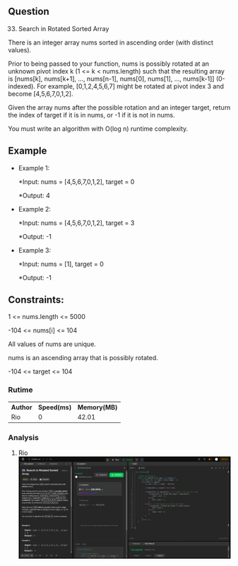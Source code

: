 ## Question

33. Search in Rotated Sorted Array

There is an integer array nums sorted in ascending order (with distinct values).

Prior to being passed to your function, nums is possibly rotated at an unknown pivot index k (1 <= k < nums.length) such that the resulting array is [nums[k], nums[k+1], ..., nums[n-1], nums[0], nums[1], ..., nums[k-1]] (0-indexed). For example, [0,1,2,4,5,6,7] might be rotated at pivot index 3 and become [4,5,6,7,0,1,2].

Given the array nums after the possible rotation and an integer target, return the index of target if it is in nums, or -1 if it is not in nums.

You must write an algorithm with O(log n) runtime complexity.

## Example

- Example 1:

  \*Input: nums = [4,5,6,7,0,1,2], target = 0

  \*Output: 4

- Example 2:

  \*Input: nums = [4,5,6,7,0,1,2], target = 3

  \*Output: -1

- Example 3:

  \*Input: nums = [1], target = 0

  \*Output: -1

## Constraints:

1 <= nums.length <= 5000

-104 <= nums[i] <= 104

All values of nums are unique.

nums is an ascending array that is possibly rotated.

-104 <= target <= 104

### Rutime

<table>
  <tr>
    <th>Author</th>
    <th>Speed(ms)</th>
    <th>Memory(MB)</th>
  </tr>
  <tr>
    <td>Rio</td>
    <td>0</td >
    <td>42.01</td>
  </tr>
</table>

### Analysis

1. Rio
   ![im](img/rio.png)
